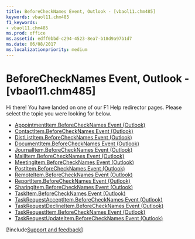 ```yaml
---
title: BeforeCheckNames Event, Outlook - [vbaol11.chm485]
keywords: vbaol11.chm485
f1_keywords:
- vbaol11.chm485
ms.prod: office
ms.assetid: edff0bbd-c294-4523-8ea7-b18d9a97b1d7
ms.date: 06/08/2017
ms.localizationpriority: medium
---
```



# BeforeCheckNames Event, Outlook - [vbaol11.chm485]

Hi there! You have landed on one of our F1 Help redirector pages. Please select the topic you were looking for below.

- [AppointmentItem.BeforeCheckNames Event (Outlook)](https://msdn.microsoft.com/library/e68833b3-c585-725a-aa71-bbba9ffbad16%28Office.15%29.aspx)
- [ContactItem.BeforeCheckNames Event (Outlook)](https://msdn.microsoft.com/library/7ad6f4cd-d993-2c5b-ebce-8a3561c39a54%28Office.15%29.aspx)
- [DistListItem.BeforeCheckNames Event (Outlook)](https://msdn.microsoft.com/library/4edd73b3-9f5e-1ac9-0d7f-4b79ed3a1840%28Office.15%29.aspx)
- [DocumentItem.BeforeCheckNames Event (Outlook)](https://msdn.microsoft.com/library/0798f1bc-4a7e-7f85-0719-31f5f937cfc3%28Office.15%29.aspx)
- [JournalItem.BeforeCheckNames Event (Outlook)](https://msdn.microsoft.com/library/b26250e1-5edc-b79e-5e80-eff3d0ca8d57%28Office.15%29.aspx)
- [MailItem.BeforeCheckNames Event (Outlook)](https://msdn.microsoft.com/library/fac2b9c3-e662-d2d7-7b30-cd912b9ca891%28Office.15%29.aspx)
- [MeetingItem.BeforeCheckNames Event (Outlook)](https://msdn.microsoft.com/library/451d1b1b-3411-1f0a-69f7-14a1fc9071d9%28Office.15%29.aspx)
- [PostItem.BeforeCheckNames Event (Outlook)](https://msdn.microsoft.com/library/b58d6417-ac1a-b458-abf3-bc36769a75d9%28Office.15%29.aspx)
- [RemoteItem.BeforeCheckNames Event (Outlook)](https://msdn.microsoft.com/library/b34071cd-b43f-4801-b5da-6008eaef6ebf%28Office.15%29.aspx)
- [ReportItem.BeforeCheckNames Event (Outlook)](https://msdn.microsoft.com/library/a1d1a844-96c0-50f0-0db8-d0f6980d422d%28Office.15%29.aspx)
- [SharingItem.BeforeCheckNames Event (Outlook)](https://msdn.microsoft.com/library/f6e787a5-dad1-6d4e-119f-1d0f07133a83%28Office.15%29.aspx)
- [TaskItem.BeforeCheckNames Event (Outlook)](https://msdn.microsoft.com/library/a892d659-1be6-b37e-3a7d-aacf92c19293%28Office.15%29.aspx)
- [TaskRequestAcceptItem.BeforeCheckNames Event (Outlook)](https://msdn.microsoft.com/library/152328cc-8ef9-5222-8644-7ea27960bed4%28Office.15%29.aspx)
- [TaskRequestDeclineItem.BeforeCheckNames Event (Outlook)](https://msdn.microsoft.com/library/dd8b01bc-1368-b0ef-d0eb-b6bc955cf98f%28Office.15%29.aspx)
- [TaskRequestItem.BeforeCheckNames Event (Outlook)](https://msdn.microsoft.com/library/6093de6d-a706-3798-8f7e-a9395ef9f776%28Office.15%29.aspx)
- [TaskRequestUpdateItem.BeforeCheckNames Event (Outlook)](https://msdn.microsoft.com/library/e2f0d5f3-ef86-2981-79bd-2d8c9a17b759%28Office.15%29.aspx)

[!include[Support and feedback](~/includes/feedback-boilerplate.md)]